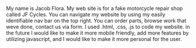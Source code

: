 My name is Jacob Flora.
My web site is for a fake motorcycle repair shop called JF Cycles.
You can navigate my website by using my easily identifiable nav bar on the top right. 
You can order parts, browse work that weve done, contact us via form.
I used .html, .css, .js to code my website.
in the future I would like to make it more mobile friendly, add more features by utilizing javascript, 
and I would like to make it more personal for the user.
